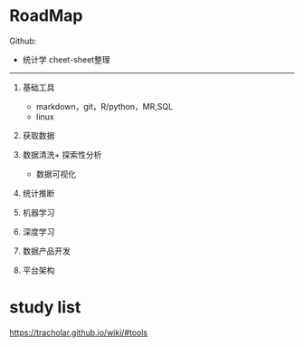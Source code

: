# RoadMap

Github:

* 统计学 cheet-sheet整理

-----


1. 基础工具

    * markdown，git，R/python，MR,SQL
    * linux


2. 获取数据

3. 数据清洗+ 探索性分析

    * 数据可视化



4. 统计推断


5. 机器学习


6. 深度学习


7. 数据产品开发


8. 平台架构





# study list


  https://tracholar.github.io/wiki/#tools
  




